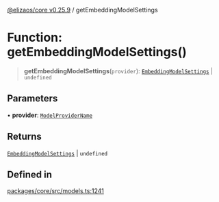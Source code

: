 [@elizaos/core v0.25.9](../index.md) / getEmbeddingModelSettings

# Function: getEmbeddingModelSettings()

> **getEmbeddingModelSettings**(`provider`): [`EmbeddingModelSettings`](../type-aliases/EmbeddingModelSettings.md) \| `undefined`

## Parameters

• **provider**: [`ModelProviderName`](../enumerations/ModelProviderName.md)

## Returns

[`EmbeddingModelSettings`](../type-aliases/EmbeddingModelSettings.md) \| `undefined`

## Defined in

[packages/core/src/models.ts:1241](https://github.com/elizaOS/eliza/blob/main/packages/core/src/models.ts#L1241)
